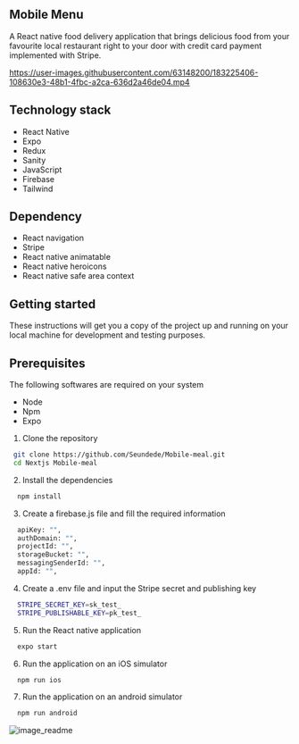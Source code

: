 ## Mobile Menu

A React native food delivery application that brings delicious food from your favourite local restaurant right to your door with credit card payment implemented with Stripe.


https://user-images.githubusercontent.com/63148200/183225406-108630e3-48b1-4fbc-a2ca-636d2a46de04.mp4



## Technology stack

- React Native
- Expo
- Redux
- Sanity
- JavaScript
- Firebase
- Tailwind


## Dependency 

- React navigation
- Stripe
- React native animatable
- React native heroicons
- React native safe area context

## Getting started

 These instructions will get you a copy of the project up and running on your local machine for development and testing purposes.

 ## Prerequisites

 The following softwares are required on your system
 - Node
 - Npm
 - Expo

 1. Clone the repository
 ```bash
  git clone https://github.com/Seundede/Mobile-meal.git
  cd Nextjs Mobile-meal
```
2. Install the dependencies
```bash
  npm install
```
3. Create a firebase.js file and fill the required information
```bash
  apiKey: "",
  authDomain: "",
  projectId: "",
  storageBucket: "",
  messagingSenderId: "",
  appId: "",
```
4. Create a .env file and input the Stripe secret and publishing key
```bash
  STRIPE_SECRET_KEY=sk_test_
  STRIPE_PUBLISHABLE_KEY=pk_test_
```
5. Run the React native application
```bash
  expo start 
```
6. Run the application on an iOS simulator
```bash
  npm run ios
```
7. Run the application on an android simulator
```bash
  npm run android
```

![image_readme](https://user-images.githubusercontent.com/63148200/183225419-f82908dc-081f-4a85-bf5c-d03b54bd85ce.png)


